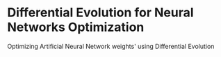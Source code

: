 # Differential Evolution for Neural Networks Optimization
Optimizing Artificial Neural Network weights' using Differential Evolution

